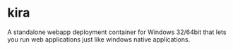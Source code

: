 # kira
A standalone webapp deployment container for Windows 32/64bit that lets you run web applications just like windows native applications.
